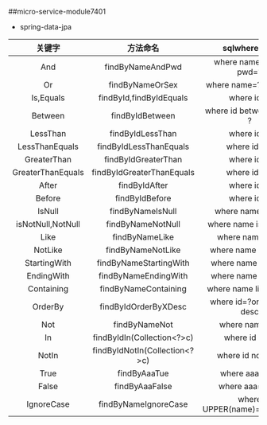 ##micro-service-module7401
* spring-data-jpa

 | 关键字 | 方法命名 | sqlwhere 字句 | 
 | :---: | :---: | :---: | 
 | And | findByNameAndPwd | where name=? and pwd=? | 
 | Or | findByNameOrSex | where name=?or sex=? | 
 | Is,Equals | findById,findByIdEquals | where id=? | 
 | Between | findByIdBetween | where id between ? and ? | 
 | LessThan | findByIdLessThan | where id<? | 
 | LessThanEquals | findByIdLessThanEquals | where id<=? | 
 | GreaterThan | findByIdGreaterThan | where id>? | 
 | GreaterThanEquals | findByIdGreaterThanEquals | where id>=? | 
 | After | findByIdAfter | where id>? | 
 | Before | findByIdBefore | where id<? | 
 | IsNull | findByNameIsNull | where name is null | 
 | isNotNull,NotNull | findByNameNotNull | where name is not null | 
 | Like | findByNameLike | where name like? | 
 | NotLike | findByNameNotLike | where name not like? | 
 | StartingWith | findByNameStartingWith | where name like'?%' | 
 | EndingWith | findByNameEndingWith | where name like'%?' | 
 | Containing | findByNameContaining | where name like'%?%' | 
 | OrderBy | findByIdOrderByXDesc | where id=?order by x desc | 
 | Not | findByNameNot | where name<>? | 
 | In | findByIdIn(Collection<?>c) | where id in(?) | 
 | NotIn | findByIdNotIn(Collection<?>c) | where id not in(?) | 
 | True | findByAaaTue | where aaa=true | 
 | False | findByAaaFalse | where aaa=false | 
 | IgnoreCase | findByNameIgnoreCase | where UPPER(name)=UPPER(?) | 